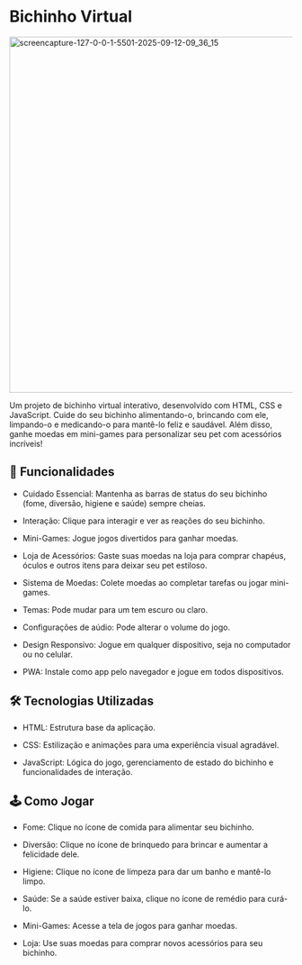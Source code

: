 # Bichinho Virtual

<img width="1366" height="632" alt="screencapture-127-0-0-1-5501-2025-09-12-09_36_15" src="https://github.com/user-attachments/assets/a6b9b535-49bf-4ece-900a-502a8e60169d" />

Um projeto de bichinho virtual interativo, desenvolvido com HTML, CSS e JavaScript. Cuide do seu bichinho alimentando-o, brincando com ele, limpando-o e medicando-o para mantê-lo feliz e saudável. Além disso, ganhe moedas em mini-games para personalizar seu pet com acessórios incríveis!

## 🚀 Funcionalidades
- Cuidado Essencial: Mantenha as barras de status do seu bichinho (fome, diversão, higiene e saúde) sempre cheias.

- Interação: Clique para interagir e ver as reações do seu bichinho.

- Mini-Games: Jogue jogos divertidos para ganhar moedas.

- Loja de Acessórios: Gaste suas moedas na loja para comprar chapéus, óculos e outros itens para deixar seu pet estiloso.

- Sistema de Moedas: Colete moedas ao completar tarefas ou jogar mini-games.

- Temas: Pode mudar para um tem escuro ou claro.

- Configurações de aúdio: Pode alterar o volume do jogo.

- Design Responsivo: Jogue em qualquer dispositivo, seja no computador ou no celular.
  
- PWA: Instale como app pelo navegador e jogue em todos dispositivos.

## 🛠️ Tecnologias Utilizadas
- HTML: Estrutura base da aplicação.

- CSS: Estilização e animações para uma experiência visual agradável.

- JavaScript: Lógica do jogo, gerenciamento de estado do bichinho e funcionalidades de interação.

## 🕹️ Como Jogar
- Fome: Clique no ícone de comida para alimentar seu bichinho.

- Diversão: Clique no ícone de brinquedo para brincar e aumentar a felicidade dele.

- Higiene: Clique no ícone de limpeza para dar um banho e mantê-lo limpo.

- Saúde: Se a saúde estiver baixa, clique no ícone de remédio para curá-lo.

- Mini-Games: Acesse a tela de jogos para ganhar moedas.

- Loja: Use suas moedas para comprar novos acessórios para seu bichinho.
